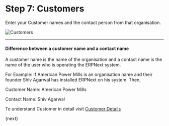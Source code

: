# Step 7: Customers

Enter your Customer names and the contact person from that organisation.


<img alt="Customers" class="screenshot"
src="{{docs_base_url}}/assets/img/setup-wizard/step-8.png">

---

#### Difference between a customer name and a contact name

A customer name is the name of the organisation and a contact name is the name of the user who is operating the ERPNext system.

For Example: If American Power Mills is an organisation name and their founder Shiv Agarwal has installed ERPNext on his system. Then,

Customer Name: American Power Mills

Contact Name:  Shiv Agarwal

To understand Customer in detail visit [Customer Details]({{docs_base_url}}/user/guides/CRM/customer.html)

{next}
